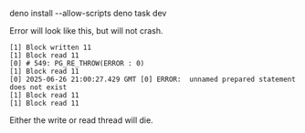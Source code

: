 deno install --allow-scripts
deno task dev


Error will look like this, but will not crash.

```
[1] Block written 11
[1] Block read 11
[0] # 549: PG_RE_THROW(ERROR : 0)
[1] Block read 11
[0] 2025-06-26 21:00:27.429 GMT [0] ERROR:  unnamed prepared statement does not exist
[1] Block read 11
[1] Block read 11
````

Either the write or read thread will die.